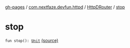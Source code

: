 [gh-pages](../../index.md) / [com.nextfaze.devfun.httpd](../index.md) / [HttpDRouter](index.md) / [stop](.)

# stop

`fun stop(): `[`Unit`](https://kotlinlang.org/api/latest/jvm/stdlib/kotlin/-unit/index.html) [(source)](https://github.com/NextFaze/dev-fun/tree/master/devfun-httpd/src/main/java/com/nextfaze/devfun/httpd/HttpD.kt#L114)